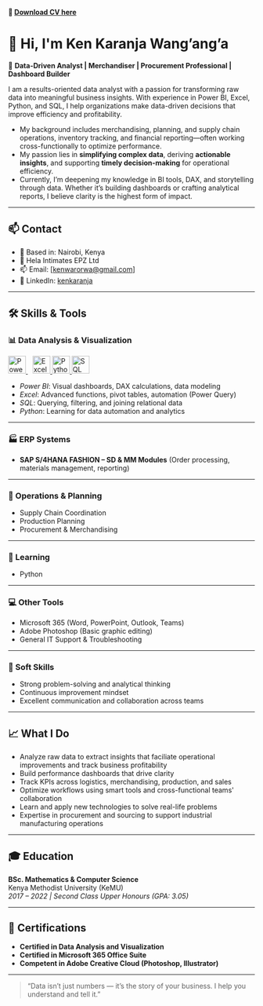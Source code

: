 

**📁 [Download CV here](Karanja-CV-24-09.docx)**

# 👋 Hi, I'm Ken Karanja Wang’ang’a

🎯 **Data-Driven Analyst | Merchandiser | Procurement Professional | Dashboard Builder**

I am a results-oriented data analyst with a passion for transforming raw data into meaningful business insights. With experience in Power BI, Excel, Python, and SQL, I help organizations make data-driven decisions that improve efficiency and profitability.

- My background includes merchandising, planning, and supply chain operations, inventory tracking, and financial reporting—often working cross-functionally to optimize   performance.
- My passion lies in **simplifying complex data**, deriving **actionable insights**, and supporting **timely decision-making** for operational efficiency.
- Currently, I’m deepening my knowledge in BI tools, DAX, and storytelling through data. Whether it’s building dashboards or crafting analytical reports, I believe clarity is  the highest form of impact.

---

## 📫 Contact

- 📍  Based in: Nairobi, Kenya
- 🏢 Hela Intimates EPZ Ltd
- 📫 Email: [kenwarorwa@gmail.com]
- 💼 LinkedIn: [kenkaranja](www.linkedin.com/in/ken-karanja-864108105)


---
## 🛠️ Skills & Tools

### 📊 Data Analysis & Visualization
<p align="left">
<a href="https://app.powerbi.com/" target="_blank" rel="noreferrer" style="margin-right: 10px">
<img src="https://github.com/microsoft/PowerBI-Icons/blob/main/SVG/Power-BI.svg" width="36" height="36" alt="PowerBI"/>
</a>
<a href="https://www.microsoft.com/" target="_blank" rel="noreferrer">
<img src="https://github.com/sempostma/office365-icons/blob/master/svg/excel.svg" width="36" height="36" alt="Excel"/>
</a>
<a href="https://python.org/" target="_blank" rel="noreferrer">
<img src="https://github.com/danielcranney/profileme-dev/blob/main/public/icons/skills/python.svg" width="36" height="36" alt="Python"/>
</a>
<a href="https://www.mysql.com/" target="_blank" rel="noreferrer">
<img src="https://img.icons8.com/external-flat-juicy-fish/60/000000/external-sql-coding-and-development-flat-flat-juicy-fish.png" width="36" height="36" alt="SQL"/>
</a>
</p>

- *Power BI*: Visual dashboards, DAX calculations, data modeling  
- *Excel*: Advanced functions, pivot tables, automation (Power Query)  
- *SQL*: Querying, filtering, and joining relational data  
- *Python*: Learning for data automation and analytics

---

### 🏭 ERP Systems  
- **SAP S/4HANA FASHION – SD & MM Modules** (Order processing, materials management, reporting)

---

### 🔄 Operations & Planning  
- Supply Chain Coordination  
- Production Planning  
- Procurement & Merchandising  

---

### 🧠 Learning
- Python

---

### 💻 Other Tools  
- Microsoft 365 (Word, PowerPoint, Outlook, Teams)  
- Adobe Photoshop (Basic graphic editing)  
- General IT Support & Troubleshooting  

---

### 🤝 Soft Skills  
- Strong problem-solving and analytical thinking  
- Continuous improvement mindset  
- Excellent communication and collaboration across teams  

---

## 📈 What I Do

- Analyze raw data to extract insights that faciliate operational improvements and track business profitability
- Build performance dashboards that drive clarity  
- Track KPIs across logistics, merchandising, production, and sales  
- Optimize workflows using smart tools and cross-functional teams' collaboration  
- Learn and apply new technologies to solve real-life problems
- Expertise in procurement and sourcing to support industrial manufacturing operations 

----

## 🎓 Education

**BSc. Mathematics & Computer Science**  
Kenya Methodist University (KeMU)  
*2017 – 2022 | Second Class Upper Honours (GPA: 3.05)*

---

## 📜 Certifications

- **Certified in Data Analysis and Visualization**
- **Certified in Microsoft 365 Office Suite**
- **Competent in Adobe Creative Cloud (Photoshop, Illustrator)**

---

> “Data isn’t just numbers — it’s the story of your business. I help you understand and tell it.”

